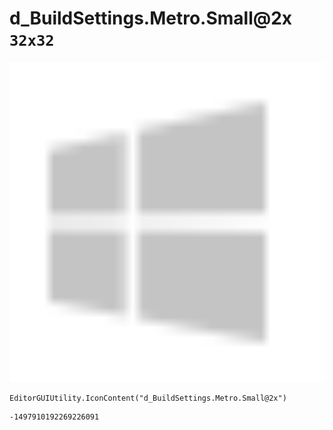 # d_BuildSettings.Metro.Small@2x `32x32`
<img src="/img/d_BuildSettings.Metro.Small@2x.png" width=512 height=512>

``` CSharp
EditorGUIUtility.IconContent("d_BuildSettings.Metro.Small@2x")
```
```
-1497910192269226091
```
